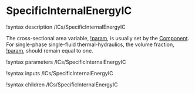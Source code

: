 # SpecificInternalEnergyIC

!syntax description /ICs/SpecificInternalEnergyIC

The cross-sectional area variable, [!param](/ICs/SpecificTotalEnthalpyIC/A),
is usually set by the [Component](syntax/Components/index.md).
For single-phase single-fluid thermal-hydraulics, the volume fraction,
[!param](/ICs/SpecificTotalEnthalpyIC/alpha), should remain
equal to one.

!syntax parameters /ICs/SpecificInternalEnergyIC

!syntax inputs /ICs/SpecificInternalEnergyIC

!syntax children /ICs/SpecificInternalEnergyIC
